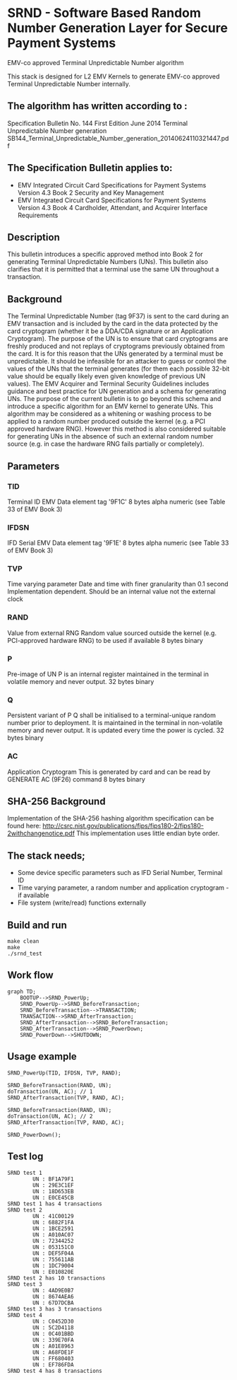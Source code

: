 # SRND - Software Based Random Number Generation Layer for Secure Payment Systems
EMV-co approved Terminal Unpredictable Number algorithm

This stack is designed for L2 EMV Kernels to generate EMV-co approved Terminal Unpredictable Number internally.

## The algorithm has written according to :
Specification Bulletin No. 144
First Edition June 2014
Terminal Unpredictable Number generation
SB144_Terminal_Unpredictable_Number_generation_20140624110321447.pdf

## The Specification Bulletin applies to:
- EMV Integrated Circuit Card Specifications for Payment Systems Version 4.3 Book 2 Security
and Key Management
- EMV Integrated Circuit Card Specifications for Payment Systems Version 4.3 Book 4
Cardholder, Attendant, and Acquirer Interface Requirements

## Description
This bulletin introduces a specific approved method into Book 2 for generating Terminal
Unpredictable Numbers (UNs). This bulletin also clarifies that it is permitted that a terminal use the
same UN throughout a transaction.

## Background
The Terminal Unpredictable Number (tag 9F37) is sent to the card during an EMV transaction and is
included by the card in the data protected by the card cryptogram (whether it be a DDA/CDA
signature or an Application Cryptogram). The purpose of the UN is to ensure that card cryptograms
are freshly produced and not replays of cryptograms previously obtained from the card. It is for this
reason that the UNs generated by a terminal must be unpredictable. It should be infeasible for an
attacker to guess or control the values of the UNs that the terminal generates (for them each possible
32-bit value should be equally likely even given knowledge of previous UN values).
The EMV Acquirer and Terminal Security Guidelines includes guidance and best practice for UN
generation and a schema for generating UNs. The purpose of the current bulletin is to go beyond this
schema and introduce a specific algorithm for an EMV kernel to generate UNs. This algorithm may
be considered as a whitening or washing process to be applied to a random number produced outside
the kernel (e.g. a PCI approved hardware RNG). However this method is also considered suitable for generating UNs in the absence of such an external random number source (e.g. in case the hardware
RNG fails partially or completely).

## Parameters
### TID
Terminal ID
EMV Data element tag '9F1C'
8 bytes alpha numeric (see Table 33 of EMV Book 3)

### IFDSN
IFD Serial
EMV Data element tag '9F1E'
8 bytes alpha numeric (see Table 33 of EMV Book 3)

### TVP
Time varying parameter
Date and time with finer granularity than 0.1 second
Implementation dependent. Should be an internal value not the external clock

### RAND
Value from external RNG
Random value sourced outside the kernel (e.g. PCI-approved hardware RNG) to be used if available
8 bytes binary

### P
Pre-image of UN
P is an internal register maintained in the terminal in volatile memory and never output.
32 bytes binary

### Q
Persistent variant of P
Q shall be initialised to a terminal-unique random number prior to deployment. It is maintained in the terminal in non-volatile memory and never output. It is updated every time the power is cycled.
32 bytes binary

### AC
Application Cryptogram
This is generated by card and can be read by GENERATE AC (9F26) command
8 bytes binary

## SHA-256 Background
Implementation of the SHA-256 hashing algorithm specification can be found here:
http://csrc.nist.gov/publications/fips/fips180-2/fips180-2withchangenotice.pdf
This implementation uses little endian byte order.

## The stack needs;
- Some device specific parameters such as IFD Serial Number, Terminal ID
- Time varying parameter, a random number and application cryptogram - if available
- File system (write/read) functions
externally

## Build and run
```
make clean
make
./srnd_test
```

## Work flow
```mermaid
graph TD;
    BOOTUP-->SRND_PowerUp;
    SRND_PowerUp-->SRND_BeforeTransaction;
    SRND_BeforeTransaction-->TRANSACTION;
    TRANSACTION-->SRND_AfterTransaction;
    SRND_AfterTransaction-->SRND_BeforeTransaction;
    SRND_AfterTransaction-->SRND_PowerDown;
    SRND_PowerDown-->SHUTDOWN;
```

## Usage example
```
SRND_PowerUp(TID, IFDSN, TVP, RAND);

SRND_BeforeTransaction(RAND, UN);
doTransaction(UN, AC); // 1
SRND_AfterTransaction(TVP, RAND, AC);

SRND_BeforeTransaction(RAND, UN);
doTransaction(UN, AC); // 2
SRND_AfterTransaction(TVP, RAND, AC);

SRND_PowerDown();
```

## Test log
```
SRND test 1
        UN : BF1A79F1
        UN : 29E3C1EF
        UN : 18D653EB
        UN : E0CE45CB
SRND test 1 has 4 transactions
SRND test 2
        UN : 41C00129
        UN : 6882F1FA
        UN : 1BCE2591
        UN : A010AC07
        UN : 72344252
        UN : 053151C0
        UN : DEF5F04A
        UN : 755611AB
        UN : 1DC79004
        UN : E010820E
SRND test 2 has 10 transactions
SRND test 3
        UN : 4AD9E0B7
        UN : 8674AEA6
        UN : 67D7DCBA
SRND test 3 has 3 transactions
SRND test 4
        UN : C0452D30
        UN : 5C2D4118
        UN : 0C401BBD
        UN : 339E70FA
        UN : A01E8963
        UN : A68FDE1F
        UN : FF680403
        UN : EF786FDA
SRND test 4 has 8 transactions
```
